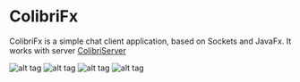 # ColibriFx

ColibriFx is a simple chat client application, based on Sockets and JavaFx. It works with server <a href="https://github.com/yra-rom/ColibriServer">ColibriServer</a>

![alt tag](https://cloud.githubusercontent.com/assets/19465769/23318909/05ef208e-fadd-11e6-895b-0a14b5371599.png) ![alt tag](https://cloud.githubusercontent.com/assets/19465769/23318987/67d61e88-fadd-11e6-852b-23ba7a16ee55.png) ![alt tag](https://cloud.githubusercontent.com/assets/19465769/23318988/67fa9790-fadd-11e6-97ad-c1e19516cec4.png) ![alt tag](https://cloud.githubusercontent.com/assets/19465769/23318989/67fb610c-fadd-11e6-80ff-18b9d7808061.png)
